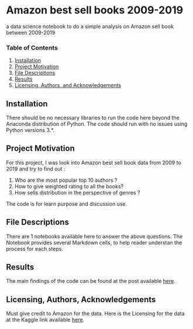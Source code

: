 # Amazon best sell books 2009-2019
a data science notebook to do a simple analysis on Amazon sell book between 2009-2019


### Table of Contents

1. [Installation](#installation)
2. [Project Motivation](#motivation)
3. [File Descriptions](#files)
4. [Results](#results)
5. [Licensing, Authors, and Acknowledgements](#licensing)

## Installation <a name="installation"></a>

There should be no necessary libraries to run the code here beyond the Anaconda distribution of Python.  The code should run with no issues using Python versions 3.*.

## Project Motivation<a name="motivation"></a>

For this project, I was look into Amazon best sell book data from 2009 to 2019 and try to find out :

1. Who are the most popular top 10 authors ?
2. How to give weighted rating to all the books?
3. How sells distribution in the perspective of genres ?

The code is for learn purpose and discussion use.

## File Descriptions <a name="files"></a>

There are 1 notebooks available here to answer the above questions. 
The Notebook provides several Markdown cells, to help reader understan the process for each steps.  

## Results<a name="results"></a>

The main findings of the code can be found at the post available [here](https://medium.com/@josh_2774/how-do-you-become-a-developer-5ef1c1c68711).

## Licensing, Authors, Acknowledgements<a name="licensing"></a>

Must give credit to Amazon for the data. 
Here is the Licensing for the data at the Kaggle link available [here](https://www.kaggle.com/sootersaalu/amazon-top-50-bestselling-books-2009-2019).


